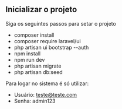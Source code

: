 ## Inicializar o projeto

Siga os seguintes passos para setar o projeto

- composer install
- composer require laravel/ui
- php artisan ui bootstrap --auth
- npm install
- npm run dev
- php artisan migrate
- php artisan db:seed

Para logar no sistema é só utilizar:

- Usuário: teste@teste.com
- Senha: admin123